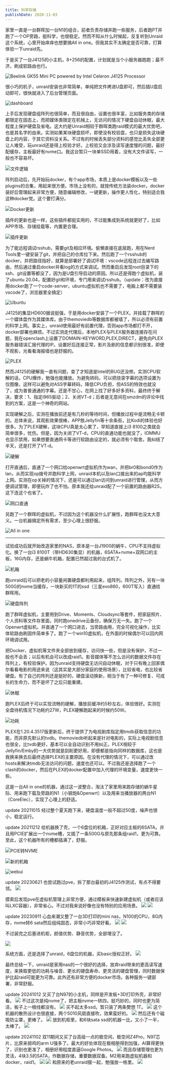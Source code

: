 ```yaml
---
title: 科学存储
publishDate: 2020-11-03
---
```


家里一直是一台群晖加一台N1的组合，前者负责存储并跑一些服务，后者跑PT并跑了一个OP旁路，挺科学，也很稳定。然而不知从什么时候起，反复听到Unraid这个系统，心里开始痒痒也想要搞All in one。但我其实不太确定是否可靠，打算体验一下unraid先。

于是买了一台J4125的小主机，8+256的配置，计划就是当个小服务器跑跑；最不济，刷成软路由也行。

![Beelink GK55 Mini PC powered by Intel Celeron J4125 Processor](https://pub-d5bcaa1465694f2b84727665eeded50e.r2.dev/network-asset-Beelink-GK55_2-1024x576-20230912223434-91ljytx-20250104231351-caxu65s.jpg)

很小巧的机子，unraid安装也非常简单，单纯把文件拷进U盘即可，然后插U盘启动即可，很快就进入了后台管理页面。

![dashboard](https://pub-d5bcaa1465694f2b84727665eeded50e.r2.dev/network-asset-40342d6cb2446c5fac3c387beb5251f9-20230912223434-90c7q8p-20250104231351-j166gki.png)

上手后发现硬盘组阵列也很简单，而且很自由，设置也很丰富，比如服务类的存储都限定在固态上，而把媒体类限定在机械上，无访问的情况下硬盘自动休眠，最大程度上保护硬盘及省电。这大约是Unraid相较于群晖类跑raid模式的最大优势吧，也是其名字的由来。实测如果某块硬盘损坏，即使没有校验盘，也只是损失这块硬盘上的内容，于其它资料没关系。不过有的时候丢失部分资料的感觉比丢失全部更让人难受，玩unraid还是得上校验才好。上校验又会涉及读写速度慢的问题，最好配缓存，主板最好有nvme口。我这台暂只一块单SSD用着，没有大文件读写，一般也不容易坏。

![文件逻辑](https://pub-d5bcaa1465694f2b84727665eeded50e.r2.dev/network-asset-aee1bb9c2b819ed10f1dc616d3dc3a24-20230912223434-tcv5zyz-20250104231351-0dr41mj.png)

阵列启动后，先开始玩docker，有个app市场，本质上是docker模板以及一些plugins的合集，用起来很方便。市场上没有的，就按传统方法装docker。docker装好后管理起来非常方便，随意编辑修改，一键更新，操作更人性化，特别适合我这种docker党。这个要打满分。

![Docker更新](https://pub-d5bcaa1465694f2b84727665eeded50e.r2.dev/network-asset-0b1d55d6a0c43a7171ad5cc2e9b621d4-20230912223434-g77z5om-20250104231351-516ds6g.png)

插件的更新也是一样，这些插件都挺实用的，不过能集成到系统就更好了，比如APP市场、存储挂载等，内置更合理。

![插件更新](https://pub-d5bcaa1465694f2b84727665eeded50e.r2.dev/network-asset-003f7fff24ea7e2abb2352fc506f5fcb-20230912223434-sdswod0-20250104231351-0plmtdg.png)

为了能远程调试rsshub，需要git及相应环境。偷懒直接在底层跑，用在Nerd Tools里一键安装了git，并把自己的仓库拉下来。然后跑了一个rsshub的docker，并把路径指好，就算是部署好了调试环境：vscode远程连过去编写路由，然后通过重启docker并看log的方式来调试。然而重启后发现root目录下的ssh、git设置等都没了，因为是U盘引导启动的原因。所以还是得跑个虚拟机，装了ubuntu 20.04，配置好git和环境，专门用来调试rsshub。（update：改为直接用docker跑了一个code-server，ubuntu虚拟机也不需要了，电脑上都不需要装vscode了，浏览器里全搞定）

![Ubuntu](https://pub-d5bcaa1465694f2b84727665eeded50e.r2.dev/network-asset-c2a9444245db41a1077719b6a97ec7c1-20230912223434-8own9fo-20250104231351-359gclp.png)

J4125的集显HD600据说挺强，于是用docker安装了一个PLEX，并挂载了群晖的一个媒体盘作为其媒体库。由于themoviedb等数据库都被墙了，所以必须有前置的科学上网。事实上，unraid使用最好有前置代理，否则app市场都打不开，docker部署也麻烦。不过实测走代理后，本地PLEX与PLEX服务器连接存在问题，我在openclash上设置了DOMAIN-KEYWORD,PLEX,DIRECT，避免向PLEX服务器错误汇报代理的IP。设置好后连接正常，影片及剧的信息都识别很准，即便不观影，光看看海报墙也是舒服的。

![PLEX](https://pub-d5bcaa1465694f2b84727665eeded50e.r2.dev/network-asset-aa31587f1a05ed97612efba1db187f8f-20230912223434-puunrut-20250104231352-5nl4su9.png)

然而J4125的硬解我一直有问题，查了才知道是Intel的BUG还没修。实测CPU软解的话，CPU爆炸，勉强也能播放。为避免转码，可以把烧录字幕的选项设置为仅图像，这样可以避免对ASS字幕转码，降低CPU负担，但ASS的特效也就没了，成为普普通通的字幕。还是不甘心，在网上找了好多好多资料，最终终于解决，要求：1、指定i965驱动；2、关闭VT-d；后者是无意间在smzdm的评论中找到的方案，这是一个神奇的网站。

实现硬解之后，实测在播放前还是有几秒的等待时间，但播放过程中是流畅无卡顿的。总体来说，其观影效果很棒，APP胜Jellyfin等十余条街，比Kodi的体验也好很多。为了PLEX硬解，这块CPU真是太心累了，早知道直接上i3 8100之类就会简单很多，忧伤。但是，因为关闭了VT-d，CPU的直通功能也就没了，IOMMU也显示禁用，如果想要直通网卡等进行软路由设定的，就必须有个取舍。我纠结了半天，还是打开了VT-d。

![硬解](https://pub-d5bcaa1465694f2b84727665eeded50e.r2.dev/network-asset-44a40d89cc55d45877f255a0f76622fa-20230912223434-s8udsfj-20250104231352-0y6bw2r.png)

打开直通后，直通了一个网口给openwrt虚拟机作为wan，并把br0和bond0作为lan，从而实现op拨号并跑科学上网，unraid本机以及lan口接出来的ap均能科学上网。实测在op关掉的情况下，还是可以通过lan访问到unraid进行管理，从而方便调试管理，即便玩炸了也不怕。原本我还给unraid配了一个前置的路由器R2S，这下连这个也省了。

![网口直通](https://pub-d5bcaa1465694f2b84727665eeded50e.r2.dev/network-asset-29f78e47432638a91558856f574813a9-20230912223434-8bt4kii-20250104231352-vfro2wp.png)

另跑了一个群晖的虚拟机，不过因为这个机器没什么扩展性，跑群晖也没太大意义。一台机器搞定所有需求，至少心理上很舒服。

![All in one](https://pub-d5bcaa1465694f2b84727665eeded50e.r2.dev/network-asset-98b2a4375ae64196288d319b7cd02b82-20230912223434-fvxqh8p-20250104231352-ysllwb9.png)

---

试验成功后就开始改造家里的NAS，原本是一台J1900的蜗牛，CPU不支持虚拟化。换了一台i3 8100T（带HD630集显）的机器，6SATA+nvme+双网口的主板，16G内存，还是蜗牛机箱，配置已然超过我的台式机了。

![机箱](https://pub-d5bcaa1465694f2b84727665eeded50e.r2.dev/network-asset-cd22b0321ba864b9db5ddfdee6e4ded0-20230912223434-whaxtgi-20250104231352-myhcqn8.jpg)

跑unraid后可以把老的小容量闲置硬盘都利用起来，组阵列。阵列之外，另有一块500G的nvme当缓存，一块新买的1T的ssd（三星evo860，600T写入）直通给群晖用。

![硬盘阵列](https://pub-d5bcaa1465694f2b84727665eeded50e.r2.dev/network-asset-075bfe025deaf3ba81b8d2b2e6abde92-20230912223434-asfnyaq-20250104231352-0rb8e2i.jpg)

跑了群晖虚拟机，主要用到Drive、Moments、Cloudsync等套件，把家庭照片、个人资料等文件存里面，同时跑onedrive云备份，确保万无一失。跑了一个Openwrt虚拟机，并直通了一个网口进去，当旁路由用，完全可视化操作，比实体软路由刷固件简单多了。跑了一个win10虚拟机，在外面的时候偶尔可以回内网环境调试用。

把Docker、虚拟机等文件夹全部放到缓存，访问快一些，但是没有保护，不过一般也不会丢；以后有机会可以改成raid1。影音媒体等不怎么访问的数据文件存在阵列上，有校验保护。因为unraid支持硬盘无访问自动休眠，对于只有晚上回家偶尔看看电影的用途来说（这其实是大部分家庭的使用场景），比较省电，也比较省硬盘。有了自己的阵列还是挺好的，硬盘滚动换新，相当于有了一种可修复、可成长的生命力，而不是坏了之后只能重建。

![休眠](https://pub-d5bcaa1465694f2b84727665eeded50e.r2.dev/network-asset-26aa6789baae1200abb9cadf2dbc3abc-20230912223434-q71i8if-20250104231352-24yoo80.jpg)

跑PLEX后终于可以实现流畅的硬解，播放前缓冲约5秒左右，体验很好。实测在全盘待机情况下功耗约27W，PLEX硬解跑起来的时候约50W。

![功耗](https://pub-d5bcaa1465694f2b84727665eeded50e.r2.dev/network-asset-18504e6b27bcc70ed5b3cad1aef7a270-20230912223434-j2c6307-20250104231352-kr6kzw0.jpg)

PLEX在1.20.4.3517版更新后，终于提供了为电视剧库指定用tmdb获取信息的功能，而非原先默认的tvdb。themoviedb听起来是针对电影的，实际上电视剧信息也很全，比tvdb更好，基本可以全自动识别不用纠正。PLEX相较于Jellyfin/Emby的一大优势就是刮削更好用，即便都是指向同样的数据库，这也是我换来换去后最终选择PLEX的主要原因。在没有代理的情况下，可以通过改hosts来解决tmdb无法访问的问题，速度也还可以。不过我还是选择跑了一个clash的docker，然后在PLEX的docker配置中加入代理的环境变量，速度更快一些。

这是一台All in one的机器，通过这一波整合，淘汰了家里用来跑存储的蜗牛星际、用来跑下载及旁路的N1（小钢炮&Openwrt）以及用来当播放器的两台N1（CoreElec），实现了心理上的舒适。

update 20211015 经过整个夏天跑下来，硬盘温度一般不超过50度，噪声也很小，稳定运行。

update 20211212 给机器换了壳，一个6盘位的机箱，正好对应主板的6SATA。并且用PCIE扩展出一个nvme槽，又插了一条500G与原先那条组raid1，更为可靠。至此，这个机器所有的槽都插满了，舒服。

![PCIE转NVME](https://pub-d5bcaa1465694f2b84727665eeded50e.r2.dev/network-asset-647b042e754296a68488f7eaf4b5a9ad-20230912223434-n0wdycb-20250104231352-l64o2ok.jpg)

![新的机箱](https://pub-d5bcaa1465694f2b84727665eeded50e.r2.dev/network-asset-b67d75a60fc51736ebd69cd5243ae8fd-20230912223434-a73jqpu-20250104231352-8zr3vrd.jpg)

![webui](https://pub-d5bcaa1465694f2b84727665eeded50e.r2.dev/network-asset-d49fd9899c16bdc2ab7da0af7ecf785f-20230912223434-5n5lczk-20250104231352-noez525.png)

update 20230621 也尝试跑过pve，拆了那台最初的J4125作测试，有点不得要领。
![](https://pub-d5bcaa1465694f2b84727665eeded50e.r2.dev/network-asset-19-25-00-332-20250104231353-fd2z97r.png)

摸索后发现pve在虚拟机管理上非常方便，通过模板来快速新建虚拟机（或者应该叫LXC容器），非常省心。不过对我来说好像也没有特别的应用场景。
![](https://pub-d5bcaa1465694f2b84727665eeded50e.r2.dev/network-asset-19-30-33-555-20250104231353-xv0fiyp.png)
![](https://pub-d5bcaa1465694f2b84727665eeded50e.r2.dev/network-asset-19-30-42-093-20250104231353-rhqlvwd.png)

update 20230911 心血来潮又整了一台3D打印的mini nas，N100的CPU，8G内存，nvme转6 sata然后组纯固态，非常小巧非常好看。
![](https://pub-d5bcaa1465694f2b84727665eeded50e.r2.dev/network-asset-11-51-53-295-20250104231353-ybfk7sb.png)
![](https://pub-d5bcaa1465694f2b84727665eeded50e.r2.dev/network-asset-20-50-54-335-20250104231354-hgmscmc.png)

不过装完之后塞进机柜，颜值优势、静音优势，全部埋没了。

![](https://pub-d5bcaa1465694f2b84727665eeded50e.r2.dev/network-asset-20-51-06-942-20250104231354-b062ahh.png)

系统方面，还是选择了unraid，6盘位的机器，买basic授权正好。
![](https://pub-d5bcaa1465694f2b84727665eeded50e.r2.dev/network-asset-19-37-52-314-20250104231354-7xv6h3z.png)

最终总结一下，unraid是家用nas的一个很好的选择，放弃raid带来的更高读写速度，来换取更低的功耗与噪音、更长的硬盘寿命、更灵活的硬盘管理，同时数据保护比起raid可能更为可靠。此外还有非常方便的docker市场，各种服务一键部署，非常舒服。

update 20241012 又买了台N97的小主机，同样是开发板+3D打印外壳，非常好看。
![](https://pub-d5bcaa1465694f2b84727665eeded50e.r2.dev/network-asset-22-42-55-563-20250104231354-g7fa6zd.png)
不过这次是纯nvme了，把主板nvme一转四，挺巧妙的，同时也更为简洁，板子上一根线都没有。
![](https://pub-d5bcaa1465694f2b84727665eeded50e.r2.dev/network-asset-22-43-37-525-20250104231354-19w5agw.png)
买不起太多ssd。暂只装了两条樊想 1T。
![](https://pub-d5bcaa1465694f2b84727665eeded50e.r2.dev/network-asset-22-44-03-529-20250104231355-rl18e6p.png)
这个机器的散热设计也很直接，两个5010风扇直接吹，效果蛮好的。
![](https://pub-d5bcaa1465694f2b84727665eeded50e.r2.dev/network-asset-22-44-16-308-20250104231355-hqm4cwg.png)
然后还有个磁吸防尘罩，更棒了。
![](https://pub-d5bcaa1465694f2b84727665eeded50e.r2.dev/network-asset-22-44-32-815-20250104231355-o11fskm.png)
放到机柜里，和6块sata ssd的机器一比，又小了一半，太棒了。
![](https://pub-d5bcaa1465694f2b84727665eeded50e.r2.dev/network-asset-22-44-55-353-20250104231356-duatcqu.png)

update 20241102 双11期间又买了台高级一点的极空间，极空间Z4Pro，N97芯片，比原来弱鸡的arm U强多了。最大的好处体现在极相册得到加强，AI算得更快了，识别也更准了，相册好用程度直逼Google Photos。
![](https://pub-d5bcaa1465694f2b84727665eeded50e.r2.dev/network-asset-22-48-28-834-20250104231357-kfp13i4.png)
而且存储管理也更为灵活，4块3.5的SATA，作数据存储，重要数据双备。M2用来跑虚拟机器和docker，raid1。
![](https://pub-d5bcaa1465694f2b84727665eeded50e.r2.dev/network-asset-22-48-47-653-20250104231357-eqlyg8g.png)
![](https://pub-d5bcaa1465694f2b84727665eeded50e.r2.dev/network-asset-22-49-00-941-20250104231357-c3mospj.png)
和原来的老unraid摆一起，勉强放一格里。
![](https://pub-d5bcaa1465694f2b84727665eeded50e.r2.dev/network-asset-22-49-16-990-20250104231357-b5nglx2.png)
